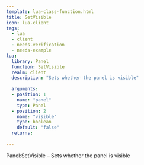```yaml
---
template: lua-class-function.html
title: SetVisible
icon: lua-client
tags:
  - lua
  - client
  - needs-verification
  - needs-example
lua:
  library: Panel
  function: SetVisible
  realm: client
  description: "Sets whether the panel is visible"
  
  arguments:
  - position: 1
    name: "panel"
    type: Panel
  - position: 2
    name: "visible"
    type: boolean
    default: "false"
  returns:
    
---
```


<div class="lua__search__keywords">
Panel:SetVisible &#x2013; Sets whether the panel is visible
</div>
